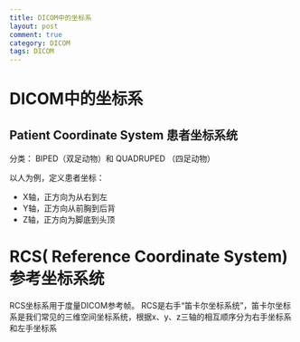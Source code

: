```yaml
---
title: DICOM中的坐标系
layout: post
comment: true
category: DICOM
tags: DICOM
---
```

# DICOM中的坐标系

## Patient Coordinate System 患者坐标系统
分类： BIPED（双足动物）和 QUADRUPED （四足动物）

以人为例，定义患者坐标：
- X轴，正方向为从右到左
- Y轴，正方向从前胸到后背
- Z轴，正方向为脚底到头顶

# RCS( Reference Coordinate System) 参考坐标系统
RCS坐标系用于度量DICOM参考帧。
RCS是右手“笛卡尔坐标系统”，笛卡尔坐标系是我们常见的三维空间坐标系统，根据x、y、z三轴的相互顺序分为右手坐标系和左手坐标系


